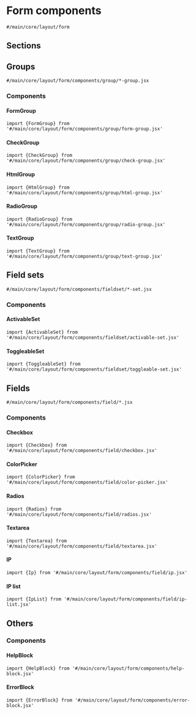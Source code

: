 # Form components
`#/main/core/layout/form`

## Sections

## Groups
`#/main/core/layout/form/components/group/*-group.jsx`

### Components
  #### FormGroup
  `import {FormGroup} from '#/main/core/layout/form/components/group/form-group.jsx'`

  #### CheckGroup
  `import {CheckGroup} from '#/main/core/layout/form/components/group/check-group.jsx'`
  
  #### HtmlGroup
  `import {HtmlGroup} from '#/main/core/layout/form/components/group/html-group.jsx'`
  
  #### RadioGroup
  `import {RadioGroup} from '#/main/core/layout/form/components/group/radio-group.jsx'`
  
  #### TextGroup
  `import {TextGroup} from '#/main/core/layout/form/components/group/text-group.jsx'`

## Field sets
`#/main/core/layout/form/components/fieldset/*-set.jsx`

### Components
  #### ActivableSet
  `import {ActivableSet} from '#/main/core/layout/form/components/fieldset/activable-set.jsx'`

  #### ToggleableSet
  `import {ToggleableSet} from '#/main/core/layout/form/components/fieldset/toggleable-set.jsx'`

## Fields
`#/main/core/layout/form/components/field/*.jsx`

### Components
  #### Checkbox
  `import {Checkbox} from '#/main/core/layout/form/components/field/checkbox.jsx'`

   #### ColorPicker
  `import {ColorPicker} from '#/main/core/layout/form/components/field/color-picker.jsx'`

  #### Radios
  `import {Radios} from '#/main/core/layout/form/components/field/radios.jsx'`

  #### Textarea
  `import {Textarea} from '#/main/core/layout/form/components/field/textarea.jsx'`
  
  #### IP
  `import {Ip} from '#/main/core/layout/form/components/field/ip.jsx'`

  #### IP list
  `import {IpList} from '#/main/core/layout/form/components/field/ip-list.jsx'`

## Others

### Components
  #### HelpBlock
  `import {HelpBlock} from '#/main/core/layout/form/components/help-block.jsx'`

  #### ErrorBlock
  `import {ErrorBlock} from '#/main/core/layout/form/components/error-block.jsx'`
  